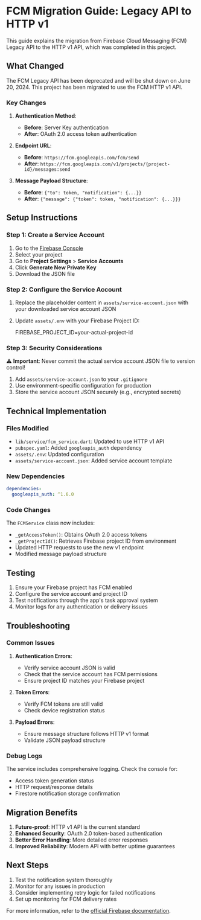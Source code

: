 # FCM Migration Guide: Legacy API to HTTP v1

This guide explains the migration from Firebase Cloud Messaging (FCM) Legacy API to the HTTP v1 API, which was completed in this project.

## What Changed

The FCM Legacy API has been deprecated and will be shut down on June 20, 2024. This project has been migrated to use the FCM HTTP v1 API.

### Key Changes

1. **Authentication Method**:
   - **Before**: Server Key authentication
   - **After**: OAuth 2.0 access token authentication

2. **Endpoint URL**:
   - **Before**: `https://fcm.googleapis.com/fcm/send`
   - **After**: `https://fcm.googleapis.com/v1/projects/{project-id}/messages:send`

3. **Message Payload Structure**:
   - **Before**: `{"to": token, "notification": {...}}`
   - **After**: `{"message": {"token": token, "notification": {...}}}`

## Setup Instructions

### Step 1: Create a Service Account

1. Go to the [Firebase Console](https://console.firebase.google.com/)
2. Select your project
3. Go to **Project Settings** > **Service Accounts**
4. Click **Generate New Private Key**
5. Download the JSON file

### Step 2: Configure the Service Account

1. Replace the placeholder content in `assets/service-account.json` with your downloaded service account JSON
2. Update `assets/.env` with your Firebase Project ID:

   FIREBASE_PROJECT_ID=your-actual-project-id

### Step 3: Security Considerations

⚠️ **Important**: Never commit the actual service account JSON file to version control!

1. Add `assets/service-account.json` to your `.gitignore`
2. Use environment-specific configuration for production
3. Store the service account JSON securely (e.g., encrypted secrets)

## Technical Implementation

### Files Modified

- `lib/service/fcm_service.dart`: Updated to use HTTP v1 API
- `pubspec.yaml`: Added `googleapis_auth` dependency
- `assets/.env`: Updated configuration
- `assets/service-account.json`: Added service account template

### New Dependencies

```yaml
dependencies:
  googleapis_auth: ^1.6.0
```

### Code Changes

The `FCMService` class now includes:

- `_getAccessToken()`: Obtains OAuth 2.0 access tokens
- `_getProjectId()`: Retrieves Firebase project ID from environment
- Updated HTTP requests to use the new v1 endpoint
- Modified message payload structure

## Testing

1. Ensure your Firebase project has FCM enabled
2. Configure the service account and project ID
3. Test notifications through the app's task approval system
4. Monitor logs for any authentication or delivery issues

## Troubleshooting

### Common Issues

1. **Authentication Errors**:
   - Verify service account JSON is valid
   - Check that the service account has FCM permissions
   - Ensure project ID matches your Firebase project

2. **Token Errors**:
   - Verify FCM tokens are still valid
   - Check device registration status

3. **Payload Errors**:
   - Ensure message structure follows HTTP v1 format
   - Validate JSON payload structure

### Debug Logs

The service includes comprehensive logging. Check the console for:

- Access token generation status
- HTTP request/response details
- Firestore notification storage confirmation

## Migration Benefits

1. **Future-proof**: HTTP v1 API is the current standard
2. **Enhanced Security**: OAuth 2.0 token-based authentication
3. **Better Error Handling**: More detailed error responses
4. **Improved Reliability**: Modern API with better uptime guarantees

## Next Steps

1. Test the notification system thoroughly
2. Monitor for any issues in production
3. Consider implementing retry logic for failed notifications
4. Set up monitoring for FCM delivery rates

For more information, refer to the [official Firebase documentation](https://firebase.google.com/docs/cloud-messaging/migrate-v1).
